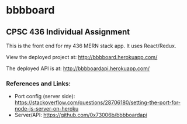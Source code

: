 # bbbboard

## CPSC 436 Individual Assignment

This is the front end for my 436 MERN stack app. It uses React/Redux.

View the deployed project at: http://bbbboard.herokuapp.com/

The deployed API is at: http://bbbboardapi.herokuapp.com/

### References and Links:
  * Port config (server side): https://stackoverflow.com/questions/28706180/setting-the-port-for-node-js-server-on-heroku
  * Server/API: https://github.com/0x73006b/bbbboardapi
